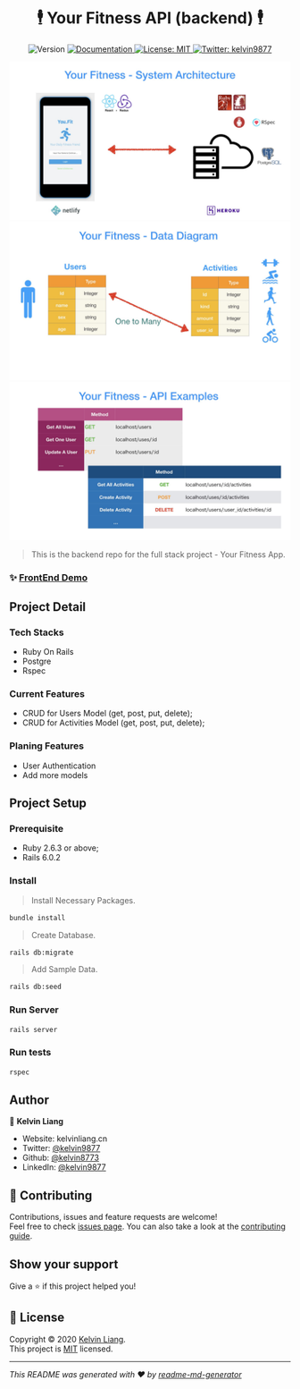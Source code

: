 <h1 align="center">🕴️ Your Fitness API (backend) 🕴️</h1>
<p align="center">
  <img alt="Version" src="https://img.shields.io/badge/version-1.0.0-blue.svg?cacheSeconds=2592000" />
  <a href="https://github.com/kelvin8773/your-fitness" target="_blank">
    <img alt="Documentation" src="https://img.shields.io/badge/documentation-yes-brightgreen.svg" />
  </a>
  <a href="https://github.com/kelvin8773/your-fitness-api/blob/master/LICENSE" target="_blank">
    <img alt="License: MIT" src="https://img.shields.io/badge/License-MIT-yellow.svg" />
  </a>
  <a href="https://twitter.com/kelvin9877" target="_blank">
    <img alt="Twitter: kelvin9877" src="https://img.shields.io/twitter/follow/kelvin9877.svg?style=social" />
  </a>
</p>

[![system-diagram](./docs/your-fitness-docs.002.jpeg)](https://youfit.netlify.com)
[![Data-Diagram](./docs/your-fitness-docs.005.jpeg)](https://youfit.netlify.com)
[![API-Examples](./docs/your-fitness-docs.006.jpeg)](https://youfit.netlify.com)

> This is the backend repo for the full stack project - Your Fitness App.

### ✨ [FrontEnd Demo](https://youfit.netlify.com/)

## Project Detail

### Tech Stacks
* Ruby On Rails
* Postgre
* Rspec

### Current Features
* CRUD for Users Model (get, post, put, delete);
* CRUD for Activities Model (get, post, put, delete);

### Planing Features
* User Authentication
* Add more models

## Project Setup

### Prerequisite
* Ruby 2.6.3 or above;
* Rails 6.0.2

### Install

> Install Necessary Packages.
```sh
bundle install
```

> Create Database.
```sh
rails db:migrate
```

> Add Sample Data.
```sh
rails db:seed
```

### Run Server

```sh
rails server
```

### Run tests

```sh
rspec
```

## Author

👤 **Kelvin Liang**

* Website: kelvinliang.cn
* Twitter: [@kelvin9877](https://twitter.com/kelvin9877)
* Github: [@kelvin8773](https://github.com/kelvin8773)
* LinkedIn: [@kelvin9877](https://linkedin.com/in/kelvin9877)

## 🤝 Contributing

Contributions, issues and feature requests are welcome!<br />Feel free to check [issues page](https://github.com/kelvin8773/your-fitness-api/issues). You can also take a look at the [contributing guide](https://github.com/kelvin8773/your-fitness-api/pulls).

## Show your support

Give a ⭐️ if this project helped you!

## 📝 License

Copyright © 2020 [Kelvin Liang](https://github.com/kelvin8773).<br />
This project is [MIT](https://github.com/kelvin8773/your-fitness-api/blob/master/LICENSE) licensed.

***
_This README was generated with ❤️ by [readme-md-generator](https://github.com/kefranabg/readme-md-generator)_